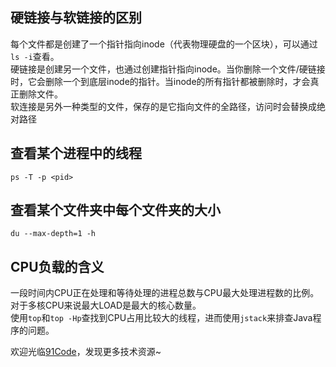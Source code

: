 ## 硬链接与软链接的区别
每个文件都是创建了一个指针指向inode（代表物理硬盘的一个区块），可以通过`ls -i`查看。  
硬链接是创建另一个文件，也通过创建指针指向inode。当你删除一个文件/硬链接时，它会删除一个到底层inode的指针。当inode的所有指针都被删除时，才会真正删除文件。  
软连接是另外一种类型的文件，保存的是它指向文件的全路径，访问时会替换成绝对路径

## 查看某个进程中的线程
`ps -T -p <pid>`

## 查看某个文件夹中每个文件夹的大小
`du --max-depth=1 -h`

## CPU负载的含义
一段时间内CPU正在处理和等待处理的进程总数与CPU最大处理进程数的比例。对于多核CPU来说最大LOAD是最大的核心数量。  
使用`top`和`top -Hp`查找到CPU占用比较大的线程，进而使用`jstack`来排查Java程序的问题。


欢迎光临[91Code](http://www.91code.info/?utm_source=github&utm_medium=github)，发现更多技术资源~
